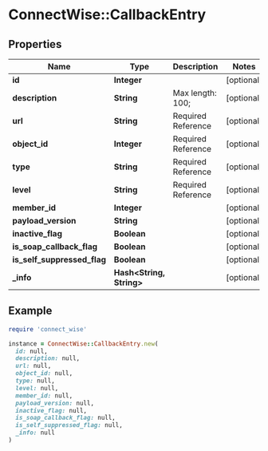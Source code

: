 # ConnectWise::CallbackEntry

## Properties

| Name | Type | Description | Notes |
| ---- | ---- | ----------- | ----- |
| **id** | **Integer** |  | [optional] |
| **description** | **String** |  Max length: 100; | [optional] |
| **url** | **String** |  Required Reference | [optional] |
| **object_id** | **Integer** |  Required Reference | [optional] |
| **type** | **String** |  Required Reference | [optional] |
| **level** | **String** |  Required Reference | [optional] |
| **member_id** | **Integer** |  | [optional] |
| **payload_version** | **String** |  | [optional] |
| **inactive_flag** | **Boolean** |  | [optional] |
| **is_soap_callback_flag** | **Boolean** |  | [optional] |
| **is_self_suppressed_flag** | **Boolean** |  | [optional] |
| **_info** | **Hash&lt;String, String&gt;** |  | [optional] |

## Example

```ruby
require 'connect_wise'

instance = ConnectWise::CallbackEntry.new(
  id: null,
  description: null,
  url: null,
  object_id: null,
  type: null,
  level: null,
  member_id: null,
  payload_version: null,
  inactive_flag: null,
  is_soap_callback_flag: null,
  is_self_suppressed_flag: null,
  _info: null
)
```

